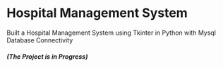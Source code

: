# Hospital Management System
Built a Hospital Management System using Tkinter in Python with Mysql Database Connectivity
<br>
<h5><b>(The Project is in Progress)</b></h5>
